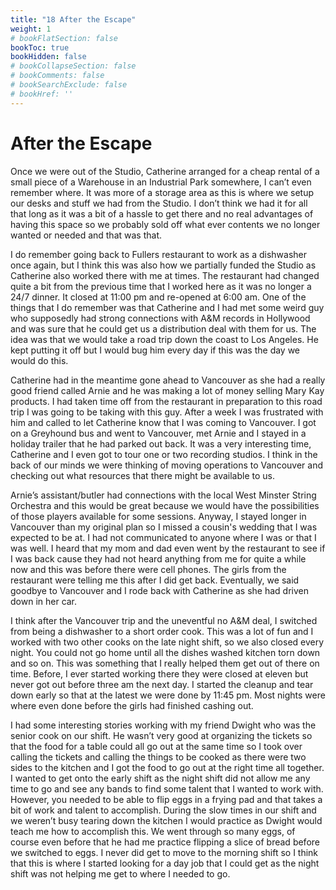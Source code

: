 ```yaml
---
title: "18 After the Escape"
weight: 1
# bookFlatSection: false
bookToc: true
bookHidden: false
# bookCollapseSection: false
# bookComments: false
# bookSearchExclude: false
# bookHref: ''
---
```

# After the Escape
Once we were out of the Studio, Catherine arranged for a cheap rental of a small piece of a Warehouse in an Industrial Park somewhere, I can’t even remember where.  It was more of a storage area as this is where we setup our desks and stuff we had from the Studio.  I don’t think we had it for all that long as it was a bit of a hassle to get there and no real advantages of having this space so we probably sold off what ever contents we no longer wanted or needed and that was that.

I do remember going back to Fullers restaurant to work as a dishwasher once again, but I think this was also how we partially funded the Studio as Catherine also worked there with me at times.  The restaurant had changed quite a bit from the previous time that I worked here as it was no longer a 24/7 dinner.  It closed at 11:00 pm and re-opened at 6:00 am.  One of the things that I do remember was that Catherine and I had met some weird guy who supposedly had strong connections with A&M records in Hollywood and was sure that he could get us a distribution deal with them for us.  The idea was that we would take a road trip down the coast to Los Angeles.  He kept putting it off but I would bug him every day if this was the day we would do this.

Catherine had in the meantime gone ahead to Vancouver as she had a really good friend called Arnie and he was making a lot of money selling Mary Kay products.  I had taken time off from the restaurant in preparation to this road trip I was going to be taking with this guy.  After a week I was frustrated with him and called to let Catherine know that I was coming to Vancouver.  I got on a Greyhound bus and went to Vancouver, met Arnie and I stayed in a holiday trailer that he had parked out back.  It was a very interesting time, Catherine and I even got to tour one or two recording studios.  I think in the back of our minds we were thinking of moving operations to Vancouver and checking out what resources that there might be available to us.

Arnie’s assistant/butler had connections with the local West Minster String Orchestra and this would be great because we would have the possibilities of those players available for some sessions.  Anyway, I stayed longer in Vancouver than my original plan so I missed a cousin's wedding that I was expected to be at.  I had not communicated to anyone where I was or that I was well.  I heard that my mom and dad even went by the restaurant to see if I was back cause they had not heard anything from me for quite a while now and this was before there were cell phones.  The girls from the restaurant were telling me this after I did get back.  Eventually, we said goodbye to Vancouver and I rode back with Catherine as she had driven down in her car.

I think after the Vancouver trip and the uneventful no A&M deal, I switched from being a dishwasher to a short order cook.  This was a lot of fun and I worked with two other cooks on the late night shift, so we also closed every night.  You could not go home until all the dishes washed kitchen torn down and so on.  This was something that I really helped them get out of there on time.  Before, I ever started working there they were closed at eleven but never got out before three am the next day.  I started the cleanup and tear down early so that at the latest we were done by 11:45 pm.  Most nights were where even done before the girls had finished cashing out.

I had some interesting stories working with my friend Dwight who was the senior cook on our shift.  He wasn’t very good at organizing the tickets so that the food for a table could all go out at the same time so I took over calling the tickets and calling the things to be cooked as there were two sides to the kitchen and I got the food to go out at the right time all together.  I wanted to get onto the early shift as the night shift did not allow me any time to go and see any bands to find some talent that I wanted to work with.  However, you needed to be able to flip eggs in a frying pad and that takes a bit of work and talent to accomplish.  During the slow times in our shift and we weren’t busy tearing down the kitchen I would practice as Dwight would teach me how to accomplish this.  We went through so many eggs, of course even before that he had me practice flipping a slice of bread before we switched to eggs.  I never did get to move to the morning shift so I think that this is where I started looking for a day job that I could get as the night shift was not helping me get to where I needed to go.